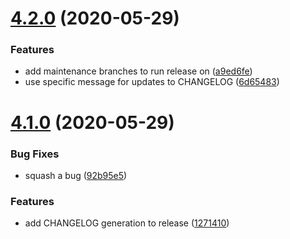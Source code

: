 # [4.2.0](https://github.com/st3v3nhunt/semantic-release-test/compare/4.1.0...4.2.0) (2020-05-29)


### Features

* add maintenance branches to run release on ([a9ed6fe](https://github.com/st3v3nhunt/semantic-release-test/commit/a9ed6fe0c5a98d8bde6577035436ff2fc6a12a37))
* use specific message for updates to CHANGELOG ([6d65483](https://github.com/st3v3nhunt/semantic-release-test/commit/6d65483421eae92a9d0a814c38eae3c108c665ca))

# [4.1.0](https://github.com/st3v3nhunt/semantic-release-test/compare/4.0.0...4.1.0) (2020-05-29)


### Bug Fixes

* squash a bug ([92b95e5](https://github.com/st3v3nhunt/semantic-release-test/commit/92b95e577ca942234b9528fb9c39f8f04535bc94))


### Features

* add CHANGELOG generation to release ([1271410](https://github.com/st3v3nhunt/semantic-release-test/commit/127141034f9c16bbbfb246f3ab91f0bc4dc17358))
